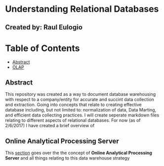 # Understanding Relational Databases
## Created by: Raul Eulogio

# Table of Contents
* [Abstract](#Abstract)
* [OLAP](#OLAP)

## <a name="Abstract"></a>Abstract
This repository was created as a way to document database warehousing with respect to a company/entity for accurate and succint data collection and extraction. Going into concepts that relate to creating effective database including, but not limited to: normalization of data, Data Marting, and efficient data collecting practices. I will create seperate markdown files relating to different aspects of relational databases. For now (as of 2/6/2017) I have created a brief overview of 


## <a name="OLAP"></a>Online Analytical Processing Server
This [section](OLAP.md) goes over the the concept of **Online Analytical Processing Server** and all things relating to this data warehouse strategy

